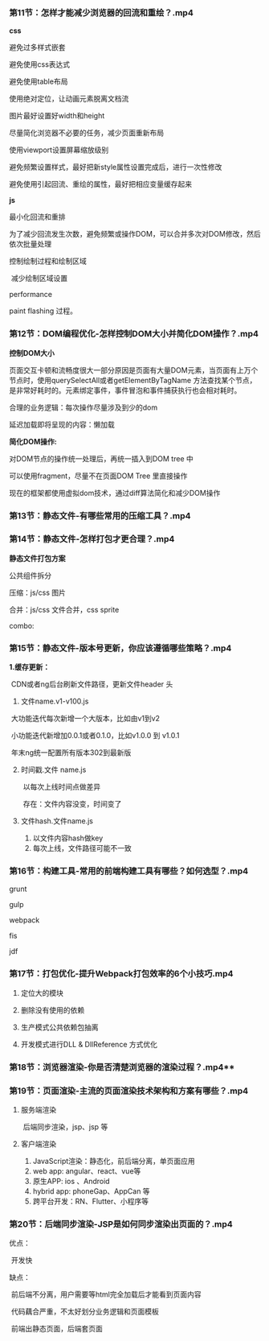### 第11节：怎样才能减少浏览器的回流和重绘？.mp4


**css**

避免过多样式嵌套

避免使用css表达式

避免使用table布局

使用绝对定位，让动画元素脱离文档流

图片最好设置好width和height

尽量简化浏览器不必要的任务，减少页面重新布局

使用viewport设置屏幕缩放级别

避免频繁设置样式，最好把新style属性设置完成后，进行一次性修改

避免使用引起回流、重绘的属性，最好把相应变量缓存起来



**js**

最小化回流和重排

​	为了减少回流发生次数，避免频繁或操作DOM，可以合并多次对DOM修改，然后依次批量处理

控制绘制过程和绘制区域

​	减少绘制区域设置



performance

paint flashing 过程。


### 第12节：DOM编程优化-怎样控制DOM大小并简化DOM操作？.mp4

**控制DOM大小**

​	页面交互卡顿和流畅度很大一部分原因是页面有大量DOM元素，当页面有上万个节点时，使用querySelectAll或者getElementByTagName 方法查找某个节点，是非常好耗时的。元素绑定事件，事件冒泡和事件捕获执行也会相对耗时。



合理的业务逻辑：每次操作尽量涉及到少的dom

延迟加载即将呈现的内容：懒加载



**简化DOM操作:**

对DOM节点的操作统一处理后，再统一插入到DOM tree 中

可以使用fragment，尽量不在页面DOM Tree 里直接操作

现在的框架都使用虚拟dom技术，通过diff算法简化和减少DOM操作



### **第13节：静态文件-有哪些常用的压缩工具？.mp4**

### **第14节：静态文件-怎样打包才更合理？.mp4**

**静态文件打包方案**

公共组件拆分

压缩：js/css 图片

合并：js/css 文件合并，css sprite

combo: 

### **第15节：静态文件-版本号更新，你应该遵循哪些策略？.mp4**

**1.缓存更新：**

​	CDN或者ng后台刷新文件路径，更新文件header 头

1. 文件name.v1-v100.js

​	大功能迭代每次新增一个大版本，比如由v1到v2

​	小功能迭代新增加0.0.1或者0.1.0，比如v1.0.0 到 v1.0.1

​	年末ng统一配置所有版本302到最新版

2. 时间戳.文件 name.js

   ​	以每次上线时间点做差异

   ​	存在：文件内容没变，时间变了

3. 文件hash.文件name.js

   1. 以文件内容hash做key
   2. 每次上线，文件路径可能不一致

### **第16节：构建工具-常用的前端构建工具有哪些？如何选型？.mp4**

grunt

gulp

webpack

fis

jdf

### **第17节：打包优化-提升Webpack打包效率的6个小技巧.mp4**

1. 定位大的模块

2. 删除没有使用的依赖

3. 生产模式公共依赖包抽离

4. 开发模式进行DLL & DllReference 方式优化

   

### 第18节：浏览器渲染-你是否清楚浏览器的渲染过程？.mp4**

### **第19节：页面渲染-主流的页面渲染技术架构和方案有哪些？.mp4**

1. 服务端渲染

   ​	后端同步渲染，jsp、jsp 等

2. 客户端渲染

   1. JavaScript渲染：静态化，前后端分离，单页面应用
   2. web app: angular、react、vue等
   3. 原生APP: ios 、Android
   4. hybrid app: phoneGap、AppCan 等
   5. 跨平台开发：RN、Flutter、小程序等

### **第20节：后端同步渲染-JSP是如何同步渲染出页面的？.mp4**

优点：

​	开发快

缺点：

​	前后端不分离，用户需要等html完全加载后才能看到页面内容

​	代码藕合严重，不太好划分业务逻辑和页面模板

​	前端出静态页面，后端套页面
